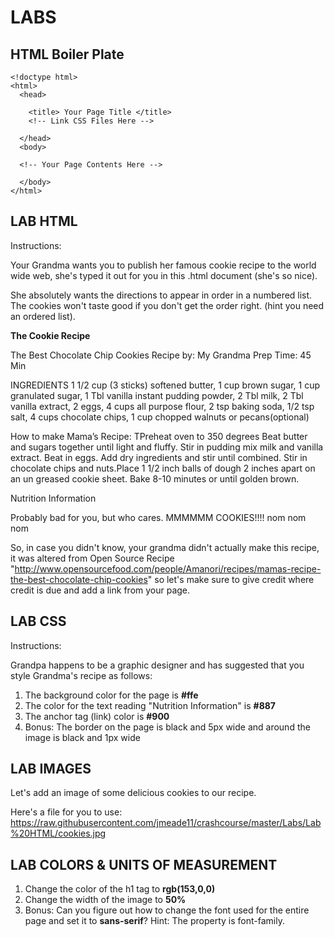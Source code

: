 # LABS

## HTML Boiler Plate

    <!doctype html>
    <html>
      <head>
      
        <title> Your Page Title </title>
        <!-- Link CSS Files Here -->
        
      </head>
      <body>
      
      <!-- Your Page Contents Here -->
      
      </body>
    </html>

## LAB HTML
Instructions:

Your Grandma wants you to publish her famous cookie recipe to the world wide web, she's typed it out for you in this .html document (she's so nice). 

She absolutely wants the directions to appear in order in a numbered list. The cookies won't taste good if you don't get the order right. (hint you need an ordered list).

**The Cookie Recipe**

The Best Chocolate Chip Cookies
Recipe by: My Grandma
Prep Time: 45 Min

INGREDIENTS
1 1/2 cup (3 sticks) softened butter, 1 cup brown sugar, 1 cup granulated sugar, 1 Tbl vanilla instant pudding powder, 2 Tbl milk, 2 Tbl vanilla extract, 2 eggs, 4 cups all purpose flour, 2 tsp baking soda, 1/2 tsp salt, 4 cups chocolate chips, 1 cup chopped walnuts or pecans(optional)

How to make Mama’s Recipe: TPreheat oven to 350 degrees Beat butter and sugars together until light and fluffy. Stir in pudding mix milk and vanilla extract. Beat in eggs. Add dry ingredients and stir until combined.
Stir in chocolate chips and nuts.Place 1 1/2 inch balls of dough 2 inches apart on an un greased cookie sheet. Bake 8-10 minutes or until golden brown.


Nutrition Information

Probably bad for you, but who cares. MMMMMM COOKIES!!!! nom nom nom


So, in case you didn't know, your grandma didn't actually make this recipe, it was altered from Open Source Recipe "http://www.opensourcefood.com/people/Amanori/recipes/mamas-recipe-the-best-chocolate-chip-cookies" so let's make sure to give credit where credit is due and add a link from your page.

## LAB CSS
Instructions:

Grandpa happens to be a graphic designer and has suggested that you style Grandma's recipe as follows:

1. The background color for the page is **#ffe**
2. The color for the text reading "Nutrition Information" is **#887**
3. The anchor tag (link) color is **#900**
4. Bonus: The border on the page is black and 5px wide and around the image is black and 1px wide

## LAB IMAGES

Let's add an image of some delicious cookies to our recipe.

Here's a file for you to use: https://raw.githubusercontent.com/jmeade11/crashcourse/master/Labs/Lab%20HTML/cookies.jpg

## LAB COLORS & UNITS OF MEASUREMENT

1. Change the color of the h1 tag to **rgb(153,0,0)**
2. Change the width of the image to **50%**
3. Bonus: Can you figure out how to change the font used for the entire page and set it to **sans-serif**?  Hint: The property is font-family.
